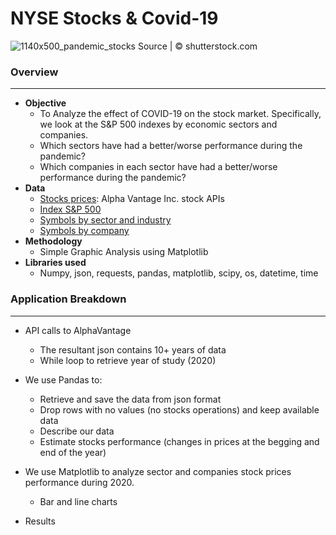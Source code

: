 # NYSE Stocks & Covid-19
![1140x500_pandemic_stocks](https://user-images.githubusercontent.com/78886087/117244187-36587f80-adfe-11eb-8f46-ffd4cc64798c.jpg)
Source | © shutterstock.com

### Overview

-------------------------------------------------------------------------------------------------------------------------------------
- **Objective**
     * To Analyze the effect of COVID-19 on the stock market. Specifically, we look at the S&P 500 indexes by economic sectors and companies.
     *  Which sectors have had a better/worse performance during the pandemic?
     *  Which companies in each sector have had a better/worse performance during the pandemic?
- **Data**
     * [Stocks prices](https://www.alphavantage.co/#about): Alpha Vantage Inc. stock APIs 
     * [Index S&P 500](https://www.ssga.com/library-content/products/factsheets/etfs/us/factsheet-us-en-spy.pdf)
     * [Symbols by sector and industry](https://www.ssga.com/library-content/products/fund-docs/etfs/us/information-schedules/spdr-etf-listing.pdf)
     * [Symbols by company](https://stockmarketmba.com/stocksinthesp500.php)
- **Methodology**
     * Simple Graphic Analysis using Matplotlib 
- **Libraries used**
     * Numpy, json, requests, pandas, matplotlib, scipy, os, datetime, time

### Application Breakdown
-------------------------------------------------------------------------------------------------------------------------------------
- API calls to AlphaVantage
   * The resultant json contains 10+ years of data
   * While loop to retrieve year of study (2020)
 
- We use Pandas to:
   *  Retrieve and save the data from json format
   *  Drop rows with no values (no stocks operations) and keep available data
   *  Describe our data
   *  Estimate stocks performance (changes in prices at the begging and end of the year)
   
- We use Matplotlib to analyze sector and companies stock prices performance during 2020. 
  *  Bar and line charts
  
- Results

